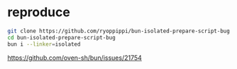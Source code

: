 # reproduce

```sh
git clone https://github.com/ryoppippi/bun-isolated-prepare-script-bug
cd bun-isolated-prepare-script-bug
bun i --linker=isolated
```

https://github.com/oven-sh/bun/issues/21754
